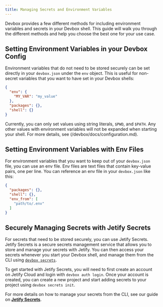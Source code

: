 ```yaml
---
title: Managing Secrets and Environment Variables
---
```


Devbox provides a few different methods for including environment variables and secrets in your Devbox shell. This guide will walk you through the different methods and help you choose the best one for your use case.

## Setting Environment Variables in your Devbox Config

Environment variables that do not need to be stored securely can be set directly in your `devbox.json` under the `env` object. This is useful for non-secret variables that you want to have set in your Devbox shells:

```json
{
  "env": {
    "MY_VAR": "my_value"
  },
  "packages": {},
  "shell": {}
}
```

Currently, you can only set values using string literals, `$PWD`, and `$PATH`. Any other values with environment variables will not be expanded when starting your shell. For more details, see (/devbox/docs/configuration.md).

## Setting Environment Variables with Env Files

For environment variables that you want to keep out of your `devbox.json` file, you can use an env file. Env files are text files that contain key-value pairs, one per line. You can reference an env file in your `devbox.json` like this:

```json
{
  "packages": {},
  "shell": {},
  "env_from": [
    "path/to/.env"
  ]
}
```

## Securely Managing Secrets with Jetify Secrets

For secrets that need to be stored securely, you can use Jetify Secrets. Jetify Secrets is a secure secrets management service that allows you to store and manage your secrets with Jetify. You can then access your secrets whenever you start your Devbox shell, and manage them from the CLI using [`devbox secrets`](/devbox/docs/cli_reference/devbox_secrets).

To get started with Jetify Secrets, you will need to first create an account on Jetify Cloud and login with `devbox auth login`. Once your account is created, you can create a new project and start adding secrets to your project using `devbox secrets init`.

For more details on how to manage your secrets from the CLI, see our guide on [**Jetify Secrets**](/cloud/docs/secrets/secrets_cli).
